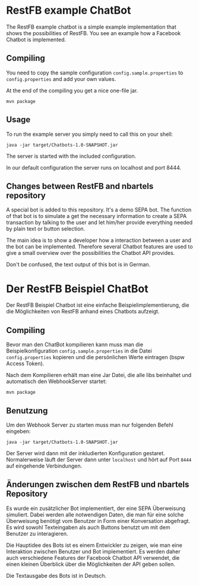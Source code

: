 # RestFB example ChatBot

The RestFB example chatbot is a simple example implementation that shows the possibilities of
RestFB. You see an example how a Facebook Chatbot is implemented.

## Compiling

You need to copy the sample configuration `config.sample.properties` 
to `config.properties` and add your own values.

At the end of the compiling you get a nice one-file jar.

```shell 
mvn package
```

## Usage

To run the example server you simply need to call this on your shell:

```shell
java -jar target/Chatbots-1.0-SNAPSHOT.jar
```

The server is started with the included configuration.

In our default configuration the server runs on localhost and port 8444.

## Changes between RestFB and nbartels repository

A special bot is added to this repository. It's a demo SEPA bot. The function of that bot is to simulate
a get the necessary information to create a SEPA transaction by talking to the user and let him/her provide
everything needed by plain text or button selection.

The main idea is to show a developer how a interaction between a user and the bot can be implemented. Therefore
several Chatbot features are used to give a small overview over the possibilities the Chatbot API provides.

Don't be confused, the text output of this bot is in German.


# Der RestFB Beispiel ChatBot

Der RestFB Beispiel Chatbot ist eine einfache Beispielimplementierung, die die Möglichkeiten von RestFB anhand eines Chatbots aufzeigt.

## Compiling

Bevor man den ChatBot kompilieren kann muss man die Beispielkonfiguration `config.sample.properties` in die Datei `config.properties` kopieren und die persönlichen Werte eintragen (bspw Access Token).

Nach dem Kompilieren erhält man eine Jar Datei, die alle libs beinhaltet und automatisch den WebhookServer startet:

```shell 
mvn package
```

## Benutzung

Um den Webhook Server zu starten muss man nur folgenden Befehl eingeben:

```shell
java -jar target/Chatbots-1.0-SNAPSHOT.jar
```

Der Server wird dann mit der inkludierten Konfiguration gestaret. Normalerweise läuft der Server dann unter `localhost` und hört auf Port `8444` auf eingehende Verbindungen.

## Änderungen zwischen dem RestFB und nbartels Repository

Es wurde ein zusätzlicher Bot implementiert, der eine SEPA Überweisung simuliert. Dabei werden alle notwendigen Daten, die man für eine solche 
Überweisung benötigt vom Benutzer in Form einer Konversation abgefragt. Es wird sowohl Texteingaben als auch Buttons benutzt um mit dem
Benutzer zu interagieren.

Die Hauptidee des Bots ist es einem Entwickler zu zeigen, wie man eine Interaktion zwischen Benutzer und Bot implementiert. Es werden daher auch
verschiedene Features der Facebook Chatbot API verwendet, die einen kleinen Überblick über die Möglichkeiten der API geben sollen.

Die Textausgabe des Bots ist in Deutsch.